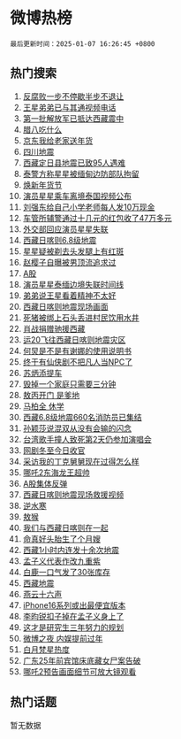 # 微博热榜

`最后更新时间：2025-01-07 16:26:45 +0800`

## 热门搜索

1. [反腐败一步不停歇半步不退让](https://m.weibo.cn/search?containerid=100103type%3D1%26t%3D10%26q%3D%23%E5%8F%8D%E8%85%90%E8%B4%A5%E4%B8%80%E6%AD%A5%E4%B8%8D%E5%81%9C%E6%AD%87%E5%8D%8A%E6%AD%A5%E4%B8%8D%E9%80%80%E8%AE%A9%23&stream_entry_id=51&isnewpage=1&extparam=seat%3D1%26dgr%3D0%26cate%3D10103%26stream_entry_id%3D51%26pos%3D0%26filter_type%3Drealtimehot%26q%3D%2523%25E5%258F%258D%25E8%2585%2590%25E8%25B4%25A5%25E4%25B8%2580%25E6%25AD%25A5%25E4%25B8%258D%25E5%2581%259C%25E6%25AD%2587%25E5%258D%258A%25E6%25AD%25A5%25E4%25B8%258D%25E9%2580%2580%25E8%25AE%25A9%2523%26c_type%3D51%26display_time%3D1736238403%26pre_seqid%3D173623840396001035665)
1. [王星弟弟已与其通视频电话](https://m.weibo.cn/search?containerid=100103type%3D1%26t%3D10%26q%3D%23%E7%8E%8B%E6%98%9F%E5%BC%9F%E5%BC%9F%E5%B7%B2%E4%B8%8E%E5%85%B6%E9%80%9A%E8%A7%86%E9%A2%91%E7%94%B5%E8%AF%9D%23&stream_entry_id=31&isnewpage=1&extparam=seat%3D1%26dgr%3D0%26cate%3D5001%26flag%3D4%26pos%3D0%26stream_entry_id%3D31%26lcate%3D5001%26c_type%3D31%26realpos%3D1%26filter_type%3Drealtimehot%26q%3D%2523%25E7%258E%258B%25E6%2598%259F%25E5%25BC%259F%25E5%25BC%259F%25E5%25B7%25B2%25E4%25B8%258E%25E5%2585%25B6%25E9%2580%259A%25E8%25A7%2586%25E9%25A2%2591%25E7%2594%25B5%25E8%25AF%259D%2523%26band_rank%3D1%26display_time%3D1736238403%26pre_seqid%3D173623840396001035665)
1. [第一批解放军已抵达西藏震中](https://m.weibo.cn/search?containerid=100103type%3D1%26t%3D10%26q%3D%23%E7%AC%AC%E4%B8%80%E6%89%B9%E8%A7%A3%E6%94%BE%E5%86%9B%E5%B7%B2%E6%8A%B5%E8%BE%BE%E8%A5%BF%E8%97%8F%E9%9C%87%E4%B8%AD%23&stream_entry_id=31&isnewpage=1&extparam=seat%3D1%26dgr%3D0%26cate%3D5001%26flag%3D2%26pos%3D1%26stream_entry_id%3D31%26lcate%3D5001%26c_type%3D31%26realpos%3D2%26filter_type%3Drealtimehot%26q%3D%2523%25E7%25AC%25AC%25E4%25B8%2580%25E6%2589%25B9%25E8%25A7%25A3%25E6%2594%25BE%25E5%2586%259B%25E5%25B7%25B2%25E6%258A%25B5%25E8%25BE%25BE%25E8%25A5%25BF%25E8%2597%258F%25E9%259C%2587%25E4%25B8%25AD%2523%26band_rank%3D2%26display_time%3D1736238403%26pre_seqid%3D173623840396001035665)
1. [腊八吃什么](https://m.weibo.cn/search?containerid=100103type%3D1%26t%3D10%26q%3D%23%E8%85%8A%E5%85%AB%E5%90%83%E4%BB%80%E4%B9%88%23&stream_entry_id=31&isnewpage=1&extparam=seat%3D1%26dgr%3D0%26cate%3D5001%26flag%3D0%26pos%3D2%26stream_entry_id%3D31%26lcate%3D5001%26c_type%3D31%26realpos%3D3%26filter_type%3Drealtimehot%26q%3D%2523%25E8%2585%258A%25E5%2585%25AB%25E5%2590%2583%25E4%25BB%2580%25E4%25B9%2588%2523%26band_rank%3D3%26display_time%3D1736238403%26pre_seqid%3D173623840396001035665)
1. [京东我给老家送年货](https://m.weibo.cn/search?containerid=100103type%3D1%26t%3D10%26q%3D%23%E4%BA%AC%E4%B8%9C%E6%88%91%E7%BB%99%E8%80%81%E5%AE%B6%E9%80%81%E5%B9%B4%E8%B4%A7%23&stream_entry_id=31&isnewpage=1&extparam=seat%3D1%26dgr%3D0%26adid%3D271832%26cate%3D5001%26is_ad_pos%3D1%26pos%3D3%26stream_entry_id%3D31%26lcate%3D5001%26band_rank%3D4%26topic_ad%3D1%26filter_type%3Drealtimehot%26q%3D%2523%25E4%25BA%25AC%25E4%25B8%259C%25E6%2588%2591%25E7%25BB%2599%25E8%2580%2581%25E5%25AE%25B6%25E9%2580%2581%25E5%25B9%25B4%25E8%25B4%25A7%2523%26c_type%3D31%26display_time%3D1736238403%26pre_seqid%3D173623840396001035665)
1. [四川地震](https://m.weibo.cn/search?containerid=100103type%3D1%26t%3D10%26q%3D%E5%9B%9B%E5%B7%9D%E5%9C%B0%E9%9C%87&stream_entry_id=31&isnewpage=1&extparam=seat%3D1%26dgr%3D0%26cate%3D5001%26flag%3D1%26pos%3D4%26stream_entry_id%3D31%26lcate%3D5001%26c_type%3D31%26realpos%3D4%26filter_type%3Drealtimehot%26q%3D%25E5%259B%259B%25E5%25B7%259D%25E5%259C%25B0%25E9%259C%2587%26band_rank%3D4%26display_time%3D1736238403%26pre_seqid%3D173623840396001035665)
1. [西藏定日县地震已致95人遇难](https://m.weibo.cn/search?containerid=100103type%3D1%26t%3D10%26q%3D%23%E8%A5%BF%E8%97%8F%E5%AE%9A%E6%97%A5%E5%8E%BF%E5%9C%B0%E9%9C%87%E5%B7%B2%E8%87%B495%E4%BA%BA%E9%81%87%E9%9A%BE%23&stream_entry_id=31&isnewpage=1&extparam=seat%3D1%26dgr%3D0%26cate%3D5001%26flag%3D1%26pos%3D5%26stream_entry_id%3D31%26lcate%3D5001%26c_type%3D31%26realpos%3D5%26filter_type%3Drealtimehot%26q%3D%2523%25E8%25A5%25BF%25E8%2597%258F%25E5%25AE%259A%25E6%2597%25A5%25E5%258E%25BF%25E5%259C%25B0%25E9%259C%2587%25E5%25B7%25B2%25E8%2587%25B495%25E4%25BA%25BA%25E9%2581%2587%25E9%259A%25BE%2523%26band_rank%3D5%26display_time%3D1736238403%26pre_seqid%3D173623840396001035665)
1. [泰警方称星星被缅甸边防部队拘留](https://m.weibo.cn/search?containerid=100103type%3D1%26t%3D10%26q%3D%23%E6%B3%B0%E8%AD%A6%E6%96%B9%E7%A7%B0%E6%98%9F%E6%98%9F%E8%A2%AB%E7%BC%85%E7%94%B8%E8%BE%B9%E9%98%B2%E9%83%A8%E9%98%9F%E6%8B%98%E7%95%99%23&stream_entry_id=31&isnewpage=1&extparam=seat%3D1%26dgr%3D0%26cate%3D5001%26flag%3D1%26pos%3D6%26stream_entry_id%3D31%26lcate%3D5001%26c_type%3D31%26realpos%3D6%26filter_type%3Drealtimehot%26q%3D%2523%25E6%25B3%25B0%25E8%25AD%25A6%25E6%2596%25B9%25E7%25A7%25B0%25E6%2598%259F%25E6%2598%259F%25E8%25A2%25AB%25E7%25BC%2585%25E7%2594%25B8%25E8%25BE%25B9%25E9%2598%25B2%25E9%2583%25A8%25E9%2598%259F%25E6%258B%2598%25E7%2595%2599%2523%26band_rank%3D6%26display_time%3D1736238403%26pre_seqid%3D173623840396001035665)
1. [焕新年货节](https://m.weibo.cn/search?containerid=100103type%3D1%26t%3D10%26q%3D%23%E7%84%95%E6%96%B0%E5%B9%B4%E8%B4%A7%E8%8A%82%23&stream_entry_id=31&isnewpage=1&extparam=seat%3D1%26dgr%3D0%26adid%3D271856%26cate%3D5001%26is_ad_pos%3D1%26pos%3D7%26stream_entry_id%3D31%26lcate%3D5001%26c_type%3D31%26filter_type%3Drealtimehot%26q%3D%2523%25E7%2584%2595%25E6%2596%25B0%25E5%25B9%25B4%25E8%25B4%25A7%25E8%258A%2582%2523%26band_rank%3D7%26display_time%3D1736238403%26pre_seqid%3D173623840396001035665)
1. [演员星星乘车离境泰国视频公布](https://m.weibo.cn/search?containerid=100103type%3D1%26t%3D10%26q%3D%23%E6%BC%94%E5%91%98%E6%98%9F%E6%98%9F%E4%B9%98%E8%BD%A6%E7%A6%BB%E5%A2%83%E6%B3%B0%E5%9B%BD%E8%A7%86%E9%A2%91%E5%85%AC%E5%B8%83%23&stream_entry_id=31&isnewpage=1&extparam=seat%3D1%26dgr%3D0%26cate%3D5001%26flag%3D1%26pos%3D8%26stream_entry_id%3D31%26lcate%3D5001%26c_type%3D31%26realpos%3D7%26filter_type%3Drealtimehot%26q%3D%2523%25E6%25BC%2594%25E5%2591%2598%25E6%2598%259F%25E6%2598%259F%25E4%25B9%2598%25E8%25BD%25A6%25E7%25A6%25BB%25E5%25A2%2583%25E6%25B3%25B0%25E5%259B%25BD%25E8%25A7%2586%25E9%25A2%2591%25E5%2585%25AC%25E5%25B8%2583%2523%26band_rank%3D7%26display_time%3D1736238403%26pre_seqid%3D173623840396001035665)
1. [刘强东给自己小学老师每人发10万现金](https://m.weibo.cn/search?containerid=100103type%3D1%26t%3D10%26q%3D%23%E5%88%98%E5%BC%BA%E4%B8%9C%E7%BB%99%E8%87%AA%E5%B7%B1%E5%B0%8F%E5%AD%A6%E8%80%81%E5%B8%88%E6%AF%8F%E4%BA%BA%E5%8F%9110%E4%B8%87%E7%8E%B0%E9%87%91%23&stream_entry_id=31&isnewpage=1&extparam=seat%3D1%26dgr%3D0%26cate%3D5001%26flag%3D0%26pos%3D9%26stream_entry_id%3D31%26lcate%3D5001%26c_type%3D31%26realpos%3D8%26filter_type%3Drealtimehot%26q%3D%2523%25E5%2588%2598%25E5%25BC%25BA%25E4%25B8%259C%25E7%25BB%2599%25E8%2587%25AA%25E5%25B7%25B1%25E5%25B0%258F%25E5%25AD%25A6%25E8%2580%2581%25E5%25B8%2588%25E6%25AF%258F%25E4%25BA%25BA%25E5%258F%259110%25E4%25B8%2587%25E7%258E%25B0%25E9%2587%2591%2523%26band_rank%3D8%26display_time%3D1736238403%26pre_seqid%3D173623840396001035665)
1. [车管所辅警通过十几元的红包收了47万多元](https://m.weibo.cn/search?containerid=100103type%3D1%26t%3D10%26q%3D%23%E8%BD%A6%E7%AE%A1%E6%89%80%E8%BE%85%E8%AD%A6%E9%80%9A%E8%BF%87%E5%8D%81%E5%87%A0%E5%85%83%E7%9A%84%E7%BA%A2%E5%8C%85%E6%94%B6%E4%BA%8647%E4%B8%87%E5%A4%9A%E5%85%83%23&stream_entry_id=31&isnewpage=1&extparam=seat%3D1%26dgr%3D0%26cate%3D5001%26flag%3D1%26pos%3D10%26stream_entry_id%3D31%26lcate%3D5001%26c_type%3D31%26realpos%3D9%26filter_type%3Drealtimehot%26q%3D%2523%25E8%25BD%25A6%25E7%25AE%25A1%25E6%2589%2580%25E8%25BE%2585%25E8%25AD%25A6%25E9%2580%259A%25E8%25BF%2587%25E5%258D%2581%25E5%2587%25A0%25E5%2585%2583%25E7%259A%2584%25E7%25BA%25A2%25E5%258C%2585%25E6%2594%25B6%25E4%25BA%258647%25E4%25B8%2587%25E5%25A4%259A%25E5%2585%2583%2523%26band_rank%3D9%26display_time%3D1736238403%26pre_seqid%3D173623840396001035665)
1. [外交部回应演员星星失联](https://m.weibo.cn/search?containerid=100103type%3D1%26t%3D10%26q%3D%23%E5%A4%96%E4%BA%A4%E9%83%A8%E5%9B%9E%E5%BA%94%E6%BC%94%E5%91%98%E6%98%9F%E6%98%9F%E5%A4%B1%E8%81%94%23&stream_entry_id=31&isnewpage=1&extparam=seat%3D1%26dgr%3D0%26cate%3D5001%26flag%3D1%26pos%3D11%26stream_entry_id%3D31%26lcate%3D5001%26c_type%3D31%26realpos%3D10%26filter_type%3Drealtimehot%26q%3D%2523%25E5%25A4%2596%25E4%25BA%25A4%25E9%2583%25A8%25E5%259B%259E%25E5%25BA%2594%25E6%25BC%2594%25E5%2591%2598%25E6%2598%259F%25E6%2598%259F%25E5%25A4%25B1%25E8%2581%2594%2523%26band_rank%3D10%26display_time%3D1736238403%26pre_seqid%3D173623840396001035665)
1. [西藏日喀则6.8级地震](https://m.weibo.cn/search?containerid=100103type%3D1%26t%3D10%26q%3D%23%E8%A5%BF%E8%97%8F%E6%97%A5%E5%96%80%E5%88%996.8%E7%BA%A7%E5%9C%B0%E9%9C%87%23&stream_entry_id=31&isnewpage=1&extparam=seat%3D1%26dgr%3D0%26cate%3D5001%26flag%3D0%26pos%3D12%26stream_entry_id%3D31%26lcate%3D5001%26c_type%3D31%26realpos%3D11%26filter_type%3Drealtimehot%26q%3D%2523%25E8%25A5%25BF%25E8%2597%258F%25E6%2597%25A5%25E5%2596%2580%25E5%2588%25996.8%25E7%25BA%25A7%25E5%259C%25B0%25E9%259C%2587%2523%26band_rank%3D11%26display_time%3D1736238403%26pre_seqid%3D173623840396001035665)
1. [星星疑被剃去头发腿上有红斑](https://m.weibo.cn/search?containerid=100103type%3D1%26t%3D10%26q%3D%23%E6%98%9F%E6%98%9F%E7%96%91%E8%A2%AB%E5%89%83%E5%8E%BB%E5%A4%B4%E5%8F%91%E8%85%BF%E4%B8%8A%E6%9C%89%E7%BA%A2%E6%96%91%23&stream_entry_id=31&isnewpage=1&extparam=seat%3D1%26dgr%3D0%26cate%3D5001%26flag%3D1%26pos%3D13%26stream_entry_id%3D31%26lcate%3D5001%26c_type%3D31%26realpos%3D12%26filter_type%3Drealtimehot%26q%3D%2523%25E6%2598%259F%25E6%2598%259F%25E7%2596%2591%25E8%25A2%25AB%25E5%2589%2583%25E5%258E%25BB%25E5%25A4%25B4%25E5%258F%2591%25E8%2585%25BF%25E4%25B8%258A%25E6%259C%2589%25E7%25BA%25A2%25E6%2596%2591%2523%26band_rank%3D12%26display_time%3D1736238403%26pre_seqid%3D173623840396001035665)
1. [赵樱子自曝被男顶流追求过](https://m.weibo.cn/search?containerid=100103type%3D1%26t%3D10%26q%3D%23%E8%B5%B5%E6%A8%B1%E5%AD%90%E8%87%AA%E6%9B%9D%E8%A2%AB%E7%94%B7%E9%A1%B6%E6%B5%81%E8%BF%BD%E6%B1%82%E8%BF%87%23&stream_entry_id=31&isnewpage=1&extparam=seat%3D1%26dgr%3D0%26cate%3D5001%26flag%3D2%26pos%3D14%26stream_entry_id%3D31%26lcate%3D5001%26c_type%3D31%26realpos%3D13%26filter_type%3Drealtimehot%26q%3D%2523%25E8%25B5%25B5%25E6%25A8%25B1%25E5%25AD%2590%25E8%2587%25AA%25E6%259B%259D%25E8%25A2%25AB%25E7%2594%25B7%25E9%25A1%25B6%25E6%25B5%2581%25E8%25BF%25BD%25E6%25B1%2582%25E8%25BF%2587%2523%26band_rank%3D13%26display_time%3D1736238403%26pre_seqid%3D173623840396001035665)
1. [A股](https://m.weibo.cn/search?containerid=100103type%3D1%26t%3D10%26q%3DA%E8%82%A1&stream_entry_id=31&isnewpage=1&extparam=seat%3D1%26dgr%3D0%26cate%3D5001%26flag%3D0%26pos%3D15%26stream_entry_id%3D31%26lcate%3D5001%26c_type%3D31%26realpos%3D14%26filter_type%3Drealtimehot%26q%3DA%25E8%2582%25A1%26band_rank%3D14%26display_time%3D1736238403%26pre_seqid%3D173623840396001035665)
1. [演员星星泰缅边境失联时间线](https://m.weibo.cn/search?containerid=100103type%3D1%26t%3D10%26q%3D%23%E6%BC%94%E5%91%98%E6%98%9F%E6%98%9F%E6%B3%B0%E7%BC%85%E8%BE%B9%E5%A2%83%E5%A4%B1%E8%81%94%E6%97%B6%E9%97%B4%E7%BA%BF%23&stream_entry_id=31&isnewpage=1&extparam=seat%3D1%26dgr%3D0%26cate%3D5001%26flag%3D1%26pos%3D16%26stream_entry_id%3D31%26lcate%3D5001%26c_type%3D31%26realpos%3D15%26filter_type%3Drealtimehot%26q%3D%2523%25E6%25BC%2594%25E5%2591%2598%25E6%2598%259F%25E6%2598%259F%25E6%25B3%25B0%25E7%25BC%2585%25E8%25BE%25B9%25E5%25A2%2583%25E5%25A4%25B1%25E8%2581%2594%25E6%2597%25B6%25E9%2597%25B4%25E7%25BA%25BF%2523%26band_rank%3D15%26display_time%3D1736238403%26pre_seqid%3D173623840396001035665)
1. [弟弟说王星看着精神不太好](https://m.weibo.cn/search?containerid=100103type%3D1%26t%3D10%26q%3D%23%E5%BC%9F%E5%BC%9F%E8%AF%B4%E7%8E%8B%E6%98%9F%E7%9C%8B%E7%9D%80%E7%B2%BE%E7%A5%9E%E4%B8%8D%E5%A4%AA%E5%A5%BD%23&stream_entry_id=31&isnewpage=1&extparam=seat%3D1%26dgr%3D0%26cate%3D5001%26flag%3D1%26pos%3D17%26stream_entry_id%3D31%26lcate%3D5001%26c_type%3D31%26realpos%3D16%26filter_type%3Drealtimehot%26q%3D%2523%25E5%25BC%259F%25E5%25BC%259F%25E8%25AF%25B4%25E7%258E%258B%25E6%2598%259F%25E7%259C%258B%25E7%259D%2580%25E7%25B2%25BE%25E7%25A5%259E%25E4%25B8%258D%25E5%25A4%25AA%25E5%25A5%25BD%2523%26band_rank%3D16%26display_time%3D1736238403%26pre_seqid%3D173623840396001035665)
1. [西藏日喀则地震现场画面](https://m.weibo.cn/search?containerid=100103type%3D1%26t%3D10%26q%3D%23%E8%A5%BF%E8%97%8F%E6%97%A5%E5%96%80%E5%88%99%E5%9C%B0%E9%9C%87%E7%8E%B0%E5%9C%BA%E7%94%BB%E9%9D%A2%23&stream_entry_id=31&isnewpage=1&extparam=seat%3D1%26dgr%3D0%26cate%3D5001%26flag%3D0%26pos%3D18%26stream_entry_id%3D31%26lcate%3D5001%26c_type%3D31%26realpos%3D17%26filter_type%3Drealtimehot%26q%3D%2523%25E8%25A5%25BF%25E8%2597%258F%25E6%2597%25A5%25E5%2596%2580%25E5%2588%2599%25E5%259C%25B0%25E9%259C%2587%25E7%258E%25B0%25E5%259C%25BA%25E7%2594%25BB%25E9%259D%25A2%2523%26band_rank%3D17%26display_time%3D1736238403%26pre_seqid%3D173623840396001035665)
1. [死猪被绑上石头丢进村民饮用水井](https://m.weibo.cn/search?containerid=100103type%3D1%26t%3D10%26q%3D%23%E6%AD%BB%E7%8C%AA%E8%A2%AB%E7%BB%91%E4%B8%8A%E7%9F%B3%E5%A4%B4%E4%B8%A2%E8%BF%9B%E6%9D%91%E6%B0%91%E9%A5%AE%E7%94%A8%E6%B0%B4%E4%BA%95%23&stream_entry_id=31&isnewpage=1&extparam=seat%3D1%26dgr%3D0%26cate%3D5001%26flag%3D1%26pos%3D19%26stream_entry_id%3D31%26lcate%3D5001%26c_type%3D31%26realpos%3D18%26filter_type%3Drealtimehot%26q%3D%2523%25E6%25AD%25BB%25E7%258C%25AA%25E8%25A2%25AB%25E7%25BB%2591%25E4%25B8%258A%25E7%259F%25B3%25E5%25A4%25B4%25E4%25B8%25A2%25E8%25BF%259B%25E6%259D%2591%25E6%25B0%2591%25E9%25A5%25AE%25E7%2594%25A8%25E6%25B0%25B4%25E4%25BA%2595%2523%26band_rank%3D18%26display_time%3D1736238403%26pre_seqid%3D173623840396001035665)
1. [肖战捐赠驰援西藏](https://m.weibo.cn/search?containerid=100103type%3D1%26t%3D10%26q%3D%23%E8%82%96%E6%88%98%E6%8D%90%E8%B5%A0%E9%A9%B0%E6%8F%B4%E8%A5%BF%E8%97%8F%23&stream_entry_id=31&isnewpage=1&extparam=seat%3D1%26dgr%3D0%26cate%3D5001%26flag%3D1%26pos%3D20%26stream_entry_id%3D31%26lcate%3D5001%26c_type%3D31%26realpos%3D19%26filter_type%3Drealtimehot%26q%3D%2523%25E8%2582%2596%25E6%2588%2598%25E6%258D%2590%25E8%25B5%25A0%25E9%25A9%25B0%25E6%258F%25B4%25E8%25A5%25BF%25E8%2597%258F%2523%26band_rank%3D19%26display_time%3D1736238403%26pre_seqid%3D173623840396001035665)
1. [运20飞往西藏日喀则地震灾区](https://m.weibo.cn/search?containerid=100103type%3D1%26t%3D10%26q%3D%23%E8%BF%9020%E9%A3%9E%E5%BE%80%E8%A5%BF%E8%97%8F%E6%97%A5%E5%96%80%E5%88%99%E5%9C%B0%E9%9C%87%E7%81%BE%E5%8C%BA%23&stream_entry_id=31&isnewpage=1&extparam=seat%3D1%26dgr%3D0%26cate%3D5001%26flag%3D1%26pos%3D21%26stream_entry_id%3D31%26lcate%3D5001%26c_type%3D31%26realpos%3D20%26filter_type%3Drealtimehot%26q%3D%2523%25E8%25BF%259020%25E9%25A3%259E%25E5%25BE%2580%25E8%25A5%25BF%25E8%2597%258F%25E6%2597%25A5%25E5%2596%2580%25E5%2588%2599%25E5%259C%25B0%25E9%259C%2587%25E7%2581%25BE%25E5%258C%25BA%2523%26band_rank%3D20%26display_time%3D1736238403%26pre_seqid%3D173623840396001035665)
1. [何炅是不是有谢娜的使用说明书](https://m.weibo.cn/search?containerid=100103type%3D1%26t%3D10%26q%3D%E4%BD%95%E7%82%85%E6%98%AF%E4%B8%8D%E6%98%AF%E6%9C%89%E8%B0%A2%E5%A8%9C%E7%9A%84%E4%BD%BF%E7%94%A8%E8%AF%B4%E6%98%8E%E4%B9%A6&stream_entry_id=31&isnewpage=1&extparam=seat%3D1%26dgr%3D0%26cate%3D5001%26flag%3D1%26pos%3D22%26stream_entry_id%3D31%26lcate%3D5001%26c_type%3D31%26realpos%3D21%26filter_type%3Drealtimehot%26q%3D%25E4%25BD%2595%25E7%2582%2585%25E6%2598%25AF%25E4%25B8%258D%25E6%2598%25AF%25E6%259C%2589%25E8%25B0%25A2%25E5%25A8%259C%25E7%259A%2584%25E4%25BD%25BF%25E7%2594%25A8%25E8%25AF%25B4%25E6%2598%258E%25E4%25B9%25A6%26band_rank%3D21%26display_time%3D1736238403%26pre_seqid%3D173623840396001035665)
1. [终于有仙侠剧不把凡人当NPC了](https://m.weibo.cn/search?containerid=100103type%3D1%26t%3D10%26q%3D%E7%BB%88%E4%BA%8E%E6%9C%89%E4%BB%99%E4%BE%A0%E5%89%A7%E4%B8%8D%E6%8A%8A%E5%87%A1%E4%BA%BA%E5%BD%93NPC%E4%BA%86&stream_entry_id=31&isnewpage=1&extparam=seat%3D1%26dgr%3D0%26cate%3D5001%26flag%3D1%26pos%3D23%26stream_entry_id%3D31%26lcate%3D5001%26c_type%3D31%26realpos%3D22%26filter_type%3Drealtimehot%26q%3D%25E7%25BB%2588%25E4%25BA%258E%25E6%259C%2589%25E4%25BB%2599%25E4%25BE%25A0%25E5%2589%25A7%25E4%25B8%258D%25E6%258A%258A%25E5%2587%25A1%25E4%25BA%25BA%25E5%25BD%2593NPC%25E4%25BA%2586%26band_rank%3D22%26display_time%3D1736238403%26pre_seqid%3D173623840396001035665)
1. [苏炳添提车](https://m.weibo.cn/search?containerid=100103type%3D1%26t%3D10%26q%3D%E8%8B%8F%E7%82%B3%E6%B7%BB%E6%8F%90%E8%BD%A6&stream_entry_id=31&isnewpage=1&extparam=seat%3D1%26dgr%3D0%26cate%3D5001%26flag%3D1%26pos%3D24%26stream_entry_id%3D31%26lcate%3D5001%26c_type%3D31%26realpos%3D23%26filter_type%3Drealtimehot%26q%3D%25E8%258B%258F%25E7%2582%25B3%25E6%25B7%25BB%25E6%258F%2590%25E8%25BD%25A6%26band_rank%3D23%26display_time%3D1736238403%26pre_seqid%3D173623840396001035665)
1. [毁掉一个家庭只需要三分钟](https://m.weibo.cn/search?containerid=100103type%3D1%26t%3D10%26q%3D%E6%AF%81%E6%8E%89%E4%B8%80%E4%B8%AA%E5%AE%B6%E5%BA%AD%E5%8F%AA%E9%9C%80%E8%A6%81%E4%B8%89%E5%88%86%E9%92%9F&stream_entry_id=31&isnewpage=1&extparam=seat%3D1%26dgr%3D0%26cate%3D5001%26flag%3D2%26pos%3D25%26stream_entry_id%3D31%26lcate%3D5001%26c_type%3D31%26realpos%3D24%26filter_type%3Drealtimehot%26q%3D%25E6%25AF%2581%25E6%258E%2589%25E4%25B8%2580%25E4%25B8%25AA%25E5%25AE%25B6%25E5%25BA%25AD%25E5%258F%25AA%25E9%259C%2580%25E8%25A6%2581%25E4%25B8%2589%25E5%2588%2586%25E9%2592%259F%26band_rank%3D24%26display_time%3D1736238403%26pre_seqid%3D173623840396001035665)
1. [敖丙开门 是爹地](https://m.weibo.cn/search?containerid=100103type%3D1%26t%3D10%26q%3D%E6%95%96%E4%B8%99%E5%BC%80%E9%97%A8+%E6%98%AF%E7%88%B9%E5%9C%B0&stream_entry_id=31&isnewpage=1&extparam=seat%3D1%26dgr%3D0%26cate%3D5001%26flag%3D0%26pos%3D26%26stream_entry_id%3D31%26lcate%3D5001%26c_type%3D31%26realpos%3D25%26filter_type%3Drealtimehot%26q%3D%25E6%2595%2596%25E4%25B8%2599%25E5%25BC%2580%25E9%2597%25A8%2520%25E6%2598%25AF%25E7%2588%25B9%25E5%259C%25B0%26band_rank%3D25%26display_time%3D1736238403%26pre_seqid%3D173623840396001035665)
1. [马柏全 休学](https://m.weibo.cn/search?containerid=100103type%3D1%26t%3D10%26q%3D%E9%A9%AC%E6%9F%8F%E5%85%A8+%E4%BC%91%E5%AD%A6&stream_entry_id=31&isnewpage=1&extparam=seat%3D1%26dgr%3D0%26cate%3D5001%26flag%3D0%26pos%3D27%26stream_entry_id%3D31%26lcate%3D5001%26c_type%3D31%26realpos%3D26%26filter_type%3Drealtimehot%26q%3D%25E9%25A9%25AC%25E6%259F%258F%25E5%2585%25A8%2520%25E4%25BC%2591%25E5%25AD%25A6%26band_rank%3D26%26display_time%3D1736238403%26pre_seqid%3D173623840396001035665)
1. [西藏6.8级地震660名消防员已集结](https://m.weibo.cn/search?containerid=100103type%3D1%26t%3D10%26q%3D%23%E8%A5%BF%E8%97%8F6.8%E7%BA%A7%E5%9C%B0%E9%9C%87660%E5%90%8D%E6%B6%88%E9%98%B2%E5%91%98%E5%B7%B2%E9%9B%86%E7%BB%93%23&stream_entry_id=31&isnewpage=1&extparam=seat%3D1%26dgr%3D0%26cate%3D5001%26flag%3D0%26pos%3D28%26stream_entry_id%3D31%26lcate%3D5001%26c_type%3D31%26realpos%3D27%26filter_type%3Drealtimehot%26q%3D%2523%25E8%25A5%25BF%25E8%2597%258F6.8%25E7%25BA%25A7%25E5%259C%25B0%25E9%259C%2587660%25E5%2590%258D%25E6%25B6%2588%25E9%2598%25B2%25E5%2591%2598%25E5%25B7%25B2%25E9%259B%2586%25E7%25BB%2593%2523%26band_rank%3D27%26display_time%3D1736238403%26pre_seqid%3D173623840396001035665)
1. [孙颖莎说混双从没有会输的闪念](https://m.weibo.cn/search?containerid=100103type%3D1%26t%3D10%26q%3D%23%E5%AD%99%E9%A2%96%E8%8E%8E%E8%AF%B4%E6%B7%B7%E5%8F%8C%E4%BB%8E%E6%B2%A1%E6%9C%89%E4%BC%9A%E8%BE%93%E7%9A%84%E9%97%AA%E5%BF%B5%23&stream_entry_id=31&isnewpage=1&extparam=seat%3D1%26dgr%3D0%26cate%3D5001%26flag%3D1%26pos%3D29%26stream_entry_id%3D31%26lcate%3D5001%26c_type%3D31%26realpos%3D28%26filter_type%3Drealtimehot%26q%3D%2523%25E5%25AD%2599%25E9%25A2%2596%25E8%258E%258E%25E8%25AF%25B4%25E6%25B7%25B7%25E5%258F%258C%25E4%25BB%258E%25E6%25B2%25A1%25E6%259C%2589%25E4%25BC%259A%25E8%25BE%2593%25E7%259A%2584%25E9%2597%25AA%25E5%25BF%25B5%2523%26band_rank%3D28%26display_time%3D1736238403%26pre_seqid%3D173623840396001035665)
1. [台湾歌手撞人致死第2天仍参加演唱会](https://m.weibo.cn/search?containerid=100103type%3D1%26t%3D10%26q%3D%23%E5%8F%B0%E6%B9%BE%E6%AD%8C%E6%89%8B%E6%92%9E%E4%BA%BA%E8%87%B4%E6%AD%BB%E7%AC%AC2%E5%A4%A9%E4%BB%8D%E5%8F%82%E5%8A%A0%E6%BC%94%E5%94%B1%E4%BC%9A%23&stream_entry_id=31&isnewpage=1&extparam=seat%3D1%26dgr%3D0%26cate%3D5001%26flag%3D0%26pos%3D30%26stream_entry_id%3D31%26lcate%3D5001%26c_type%3D31%26realpos%3D29%26filter_type%3Drealtimehot%26q%3D%2523%25E5%258F%25B0%25E6%25B9%25BE%25E6%25AD%258C%25E6%2589%258B%25E6%2592%259E%25E4%25BA%25BA%25E8%2587%25B4%25E6%25AD%25BB%25E7%25AC%25AC2%25E5%25A4%25A9%25E4%25BB%258D%25E5%258F%2582%25E5%258A%25A0%25E6%25BC%2594%25E5%2594%25B1%25E4%25BC%259A%2523%26band_rank%3D29%26display_time%3D1736238403%26pre_seqid%3D173623840396001035665)
1. [网剧冬至今日收官](https://m.weibo.cn/search?containerid=100103type%3D1%26t%3D10%26q%3D%23%E7%BD%91%E5%89%A7%E5%86%AC%E8%87%B3%E4%BB%8A%E6%97%A5%E6%94%B6%E5%AE%98%23&stream_entry_id=31&isnewpage=1&extparam=seat%3D1%26dgr%3D0%26cate%3D5001%26flag%3D1%26pos%3D31%26stream_entry_id%3D31%26lcate%3D5001%26c_type%3D31%26realpos%3D30%26filter_type%3Drealtimehot%26q%3D%2523%25E7%25BD%2591%25E5%2589%25A7%25E5%2586%25AC%25E8%2587%25B3%25E4%25BB%258A%25E6%2597%25A5%25E6%2594%25B6%25E5%25AE%2598%2523%26band_rank%3D30%26display_time%3D1736238403%26pre_seqid%3D173623840396001035665)
1. [采访我的丁克舅舅现在过得怎么样](https://m.weibo.cn/search?containerid=100103type%3D1%26t%3D10%26q%3D%E9%87%87%E8%AE%BF%E6%88%91%E7%9A%84%E4%B8%81%E5%85%8B%E8%88%85%E8%88%85%E7%8E%B0%E5%9C%A8%E8%BF%87%E5%BE%97%E6%80%8E%E4%B9%88%E6%A0%B7&stream_entry_id=31&isnewpage=1&extparam=seat%3D1%26dgr%3D0%26cate%3D5001%26flag%3D1%26pos%3D32%26stream_entry_id%3D31%26lcate%3D5001%26c_type%3D31%26realpos%3D31%26filter_type%3Drealtimehot%26q%3D%25E9%2587%2587%25E8%25AE%25BF%25E6%2588%2591%25E7%259A%2584%25E4%25B8%2581%25E5%2585%258B%25E8%2588%2585%25E8%2588%2585%25E7%258E%25B0%25E5%259C%25A8%25E8%25BF%2587%25E5%25BE%2597%25E6%2580%258E%25E4%25B9%2588%25E6%25A0%25B7%26band_rank%3D31%26display_time%3D1736238403%26pre_seqid%3D173623840396001035665)
1. [哪吒2东海龙王超帅](https://m.weibo.cn/search?containerid=100103type%3D1%26t%3D10%26q%3D%23%E5%93%AA%E5%90%922%E4%B8%9C%E6%B5%B7%E9%BE%99%E7%8E%8B%E8%B6%85%E5%B8%85%23&stream_entry_id=31&isnewpage=1&extparam=seat%3D1%26dgr%3D0%26cate%3D5001%26flag%3D0%26pos%3D33%26stream_entry_id%3D31%26lcate%3D5001%26c_type%3D31%26realpos%3D32%26filter_type%3Drealtimehot%26q%3D%2523%25E5%2593%25AA%25E5%2590%25922%25E4%25B8%259C%25E6%25B5%25B7%25E9%25BE%2599%25E7%258E%258B%25E8%25B6%2585%25E5%25B8%2585%2523%26band_rank%3D32%26display_time%3D1736238403%26pre_seqid%3D173623840396001035665)
1. [A股集体反弹](https://m.weibo.cn/search?containerid=100103type%3D1%26t%3D10%26q%3D%23A%E8%82%A1%E9%9B%86%E4%BD%93%E5%8F%8D%E5%BC%B9%23&stream_entry_id=31&isnewpage=1&extparam=seat%3D1%26dgr%3D0%26cate%3D5001%26flag%3D1%26pos%3D34%26stream_entry_id%3D31%26lcate%3D5001%26c_type%3D31%26realpos%3D33%26filter_type%3Drealtimehot%26q%3D%2523A%25E8%2582%25A1%25E9%259B%2586%25E4%25BD%2593%25E5%258F%258D%25E5%25BC%25B9%2523%26band_rank%3D33%26display_time%3D1736238403%26pre_seqid%3D173623840396001035665)
1. [西藏日喀则地震现场救援视频](https://m.weibo.cn/search?containerid=100103type%3D1%26t%3D10%26q%3D%23%E8%A5%BF%E8%97%8F%E6%97%A5%E5%96%80%E5%88%99%E5%9C%B0%E9%9C%87%E7%8E%B0%E5%9C%BA%E6%95%91%E6%8F%B4%E8%A7%86%E9%A2%91%23&stream_entry_id=31&isnewpage=1&extparam=seat%3D1%26dgr%3D0%26cate%3D5001%26flag%3D0%26pos%3D35%26stream_entry_id%3D31%26lcate%3D5001%26c_type%3D31%26realpos%3D34%26filter_type%3Drealtimehot%26q%3D%2523%25E8%25A5%25BF%25E8%2597%258F%25E6%2597%25A5%25E5%2596%2580%25E5%2588%2599%25E5%259C%25B0%25E9%259C%2587%25E7%258E%25B0%25E5%259C%25BA%25E6%2595%2591%25E6%258F%25B4%25E8%25A7%2586%25E9%25A2%2591%2523%26band_rank%3D34%26display_time%3D1736238403%26pre_seqid%3D173623840396001035665)
1. [逆水寒](https://m.weibo.cn/search?containerid=100103type%3D1%26t%3D10%26q%3D%E9%80%86%E6%B0%B4%E5%AF%92&stream_entry_id=31&isnewpage=1&extparam=seat%3D1%26dgr%3D0%26cate%3D5001%26flag%3D1%26pos%3D36%26stream_entry_id%3D31%26lcate%3D5001%26c_type%3D31%26realpos%3D35%26filter_type%3Drealtimehot%26q%3D%25E9%2580%2586%25E6%25B0%25B4%25E5%25AF%2592%26band_rank%3D35%26display_time%3D1736238403%26pre_seqid%3D173623840396001035665)
1. [敖猴](https://m.weibo.cn/search?containerid=100103type%3D1%26t%3D10%26q%3D%E6%95%96%E7%8C%B4&stream_entry_id=31&isnewpage=1&extparam=seat%3D1%26dgr%3D0%26cate%3D5001%26flag%3D0%26pos%3D37%26stream_entry_id%3D31%26lcate%3D5001%26c_type%3D31%26realpos%3D36%26filter_type%3Drealtimehot%26q%3D%25E6%2595%2596%25E7%258C%25B4%26band_rank%3D36%26display_time%3D1736238403%26pre_seqid%3D173623840396001035665)
1. [我们与西藏日喀则在一起](https://m.weibo.cn/search?containerid=100103type%3D1%26t%3D10%26q%3D%23%E6%88%91%E4%BB%AC%E4%B8%8E%E8%A5%BF%E8%97%8F%E6%97%A5%E5%96%80%E5%88%99%E5%9C%A8%E4%B8%80%E8%B5%B7%23&stream_entry_id=31&isnewpage=1&extparam=seat%3D1%26dgr%3D0%26cate%3D5001%26flag%3D1%26pos%3D38%26stream_entry_id%3D31%26lcate%3D5001%26c_type%3D31%26realpos%3D37%26filter_type%3Drealtimehot%26q%3D%2523%25E6%2588%2591%25E4%25BB%25AC%25E4%25B8%258E%25E8%25A5%25BF%25E8%2597%258F%25E6%2597%25A5%25E5%2596%2580%25E5%2588%2599%25E5%259C%25A8%25E4%25B8%2580%25E8%25B5%25B7%2523%26band_rank%3D37%26display_time%3D1736238403%26pre_seqid%3D173623840396001035665)
1. [命真好头胎生了个月嫂](https://m.weibo.cn/search?containerid=100103type%3D1%26t%3D10%26q%3D%E5%91%BD%E7%9C%9F%E5%A5%BD%E5%A4%B4%E8%83%8E%E7%94%9F%E4%BA%86%E4%B8%AA%E6%9C%88%E5%AB%82&stream_entry_id=31&isnewpage=1&extparam=seat%3D1%26dgr%3D0%26cate%3D5001%26flag%3D0%26pos%3D39%26stream_entry_id%3D31%26lcate%3D5001%26c_type%3D31%26realpos%3D38%26filter_type%3Drealtimehot%26q%3D%25E5%2591%25BD%25E7%259C%259F%25E5%25A5%25BD%25E5%25A4%25B4%25E8%2583%258E%25E7%2594%259F%25E4%25BA%2586%25E4%25B8%25AA%25E6%259C%2588%25E5%25AB%2582%26band_rank%3D38%26display_time%3D1736238403%26pre_seqid%3D173623840396001035665)
1. [西藏1小时内连发十余次地震](https://m.weibo.cn/search?containerid=100103type%3D1%26t%3D10%26q%3D%23%E8%A5%BF%E8%97%8F1%E5%B0%8F%E6%97%B6%E5%86%85%E8%BF%9E%E5%8F%91%E5%8D%81%E4%BD%99%E6%AC%A1%E5%9C%B0%E9%9C%87%23&stream_entry_id=31&isnewpage=1&extparam=seat%3D1%26dgr%3D0%26cate%3D5001%26flag%3D0%26pos%3D40%26stream_entry_id%3D31%26lcate%3D5001%26c_type%3D31%26realpos%3D39%26filter_type%3Drealtimehot%26q%3D%2523%25E8%25A5%25BF%25E8%2597%258F1%25E5%25B0%258F%25E6%2597%25B6%25E5%2586%2585%25E8%25BF%259E%25E5%258F%2591%25E5%258D%2581%25E4%25BD%2599%25E6%25AC%25A1%25E5%259C%25B0%25E9%259C%2587%2523%26band_rank%3D39%26display_time%3D1736238403%26pre_seqid%3D173623840396001035665)
1. [孟子义代表作改九重紫](https://m.weibo.cn/search?containerid=100103type%3D1%26t%3D10%26q%3D%23%E5%AD%9F%E5%AD%90%E4%B9%89%E4%BB%A3%E8%A1%A8%E4%BD%9C%E6%94%B9%E4%B9%9D%E9%87%8D%E7%B4%AB%23&stream_entry_id=31&isnewpage=1&extparam=seat%3D1%26dgr%3D0%26cate%3D5001%26flag%3D0%26pos%3D41%26stream_entry_id%3D31%26lcate%3D5001%26c_type%3D31%26realpos%3D40%26filter_type%3Drealtimehot%26q%3D%2523%25E5%25AD%259F%25E5%25AD%2590%25E4%25B9%2589%25E4%25BB%25A3%25E8%25A1%25A8%25E4%25BD%259C%25E6%2594%25B9%25E4%25B9%259D%25E9%2587%258D%25E7%25B4%25AB%2523%26band_rank%3D40%26display_time%3D1736238403%26pre_seqid%3D173623840396001035665)
1. [白鹿一口气发了30张库存](https://m.weibo.cn/search?containerid=100103type%3D1%26t%3D10%26q%3D%23%E7%99%BD%E9%B9%BF%E4%B8%80%E5%8F%A3%E6%B0%94%E5%8F%91%E4%BA%8630%E5%BC%A0%E5%BA%93%E5%AD%98%23&stream_entry_id=31&isnewpage=1&extparam=seat%3D1%26dgr%3D0%26cate%3D5001%26flag%3D0%26pos%3D42%26stream_entry_id%3D31%26lcate%3D5001%26c_type%3D31%26realpos%3D41%26filter_type%3Drealtimehot%26q%3D%2523%25E7%2599%25BD%25E9%25B9%25BF%25E4%25B8%2580%25E5%258F%25A3%25E6%25B0%2594%25E5%258F%2591%25E4%25BA%258630%25E5%25BC%25A0%25E5%25BA%2593%25E5%25AD%2598%2523%26band_rank%3D41%26display_time%3D1736238403%26pre_seqid%3D173623840396001035665)
1. [西藏地震](https://m.weibo.cn/search?containerid=100103type%3D1%26t%3D10%26q%3D%E8%A5%BF%E8%97%8F%E5%9C%B0%E9%9C%87&stream_entry_id=31&isnewpage=1&extparam=seat%3D1%26dgr%3D0%26cate%3D5001%26flag%3D0%26pos%3D43%26stream_entry_id%3D31%26lcate%3D5001%26c_type%3D31%26realpos%3D42%26filter_type%3Drealtimehot%26q%3D%25E8%25A5%25BF%25E8%2597%258F%25E5%259C%25B0%25E9%259C%2587%26band_rank%3D42%26display_time%3D1736238403%26pre_seqid%3D173623840396001035665)
1. [燕云十六声](https://m.weibo.cn/search?containerid=100103type%3D1%26t%3D10%26q%3D%E7%87%95%E4%BA%91%E5%8D%81%E5%85%AD%E5%A3%B0&stream_entry_id=31&isnewpage=1&extparam=seat%3D1%26dgr%3D0%26cate%3D5001%26flag%3D1%26pos%3D44%26stream_entry_id%3D31%26lcate%3D5001%26c_type%3D31%26realpos%3D43%26filter_type%3Drealtimehot%26q%3D%25E7%2587%2595%25E4%25BA%2591%25E5%258D%2581%25E5%2585%25AD%25E5%25A3%25B0%26band_rank%3D43%26display_time%3D1736238403%26pre_seqid%3D173623840396001035665)
1. [iPhone16系列或出最便宜版本](https://m.weibo.cn/search?containerid=100103type%3D1%26t%3D10%26q%3D%23iPhone16%E7%B3%BB%E5%88%97%E6%88%96%E5%87%BA%E6%9C%80%E4%BE%BF%E5%AE%9C%E7%89%88%E6%9C%AC%23&stream_entry_id=31&isnewpage=1&extparam=seat%3D1%26dgr%3D0%26cate%3D5001%26flag%3D1%26pos%3D45%26stream_entry_id%3D31%26lcate%3D5001%26c_type%3D31%26realpos%3D44%26filter_type%3Drealtimehot%26q%3D%2523iPhone16%25E7%25B3%25BB%25E5%2588%2597%25E6%2588%2596%25E5%2587%25BA%25E6%259C%2580%25E4%25BE%25BF%25E5%25AE%259C%25E7%2589%2588%25E6%259C%25AC%2523%26band_rank%3D44%26display_time%3D1736238403%26pre_seqid%3D173623840396001035665)
1. [李昀锐扣子掉在孟子义身上了](https://m.weibo.cn/search?containerid=100103type%3D1%26t%3D10%26q%3D%E6%9D%8E%E6%98%80%E9%94%90%E6%89%A3%E5%AD%90%E6%8E%89%E5%9C%A8%E5%AD%9F%E5%AD%90%E4%B9%89%E8%BA%AB%E4%B8%8A%E4%BA%86&stream_entry_id=31&isnewpage=1&extparam=seat%3D1%26dgr%3D0%26cate%3D5001%26flag%3D1%26pos%3D46%26stream_entry_id%3D31%26lcate%3D5001%26c_type%3D31%26realpos%3D45%26filter_type%3Drealtimehot%26q%3D%25E6%259D%258E%25E6%2598%2580%25E9%2594%2590%25E6%2589%25A3%25E5%25AD%2590%25E6%258E%2589%25E5%259C%25A8%25E5%25AD%259F%25E5%25AD%2590%25E4%25B9%2589%25E8%25BA%25AB%25E4%25B8%258A%25E4%25BA%2586%26band_rank%3D45%26display_time%3D1736238403%26pre_seqid%3D173623840396001035665)
1. [这才是研究生三年努力的规划](https://m.weibo.cn/search?containerid=100103type%3D1%26t%3D10%26q%3D%E8%BF%99%E6%89%8D%E6%98%AF%E7%A0%94%E7%A9%B6%E7%94%9F%E4%B8%89%E5%B9%B4%E5%8A%AA%E5%8A%9B%E7%9A%84%E8%A7%84%E5%88%92&stream_entry_id=31&isnewpage=1&extparam=seat%3D1%26dgr%3D0%26cate%3D5001%26flag%3D0%26pos%3D47%26stream_entry_id%3D31%26lcate%3D5001%26c_type%3D31%26realpos%3D46%26filter_type%3Drealtimehot%26q%3D%25E8%25BF%2599%25E6%2589%258D%25E6%2598%25AF%25E7%25A0%2594%25E7%25A9%25B6%25E7%2594%259F%25E4%25B8%2589%25E5%25B9%25B4%25E5%258A%25AA%25E5%258A%259B%25E7%259A%2584%25E8%25A7%2584%25E5%2588%2592%26band_rank%3D46%26display_time%3D1736238403%26pre_seqid%3D173623840396001035665)
1. [微博之夜 内娱提前过年](https://m.weibo.cn/search?containerid=100103type%3D1%26t%3D10%26q%3D%E5%BE%AE%E5%8D%9A%E4%B9%8B%E5%A4%9C+%E5%86%85%E5%A8%B1%E6%8F%90%E5%89%8D%E8%BF%87%E5%B9%B4&stream_entry_id=31&isnewpage=1&extparam=seat%3D1%26dgr%3D0%26cate%3D5001%26flag%3D0%26pos%3D48%26stream_entry_id%3D31%26lcate%3D5001%26c_type%3D31%26realpos%3D47%26filter_type%3Drealtimehot%26q%3D%25E5%25BE%25AE%25E5%258D%259A%25E4%25B9%258B%25E5%25A4%259C%2520%25E5%2586%2585%25E5%25A8%25B1%25E6%258F%2590%25E5%2589%258D%25E8%25BF%2587%25E5%25B9%25B4%26band_rank%3D47%26display_time%3D1736238403%26pre_seqid%3D173623840396001035665)
1. [白月梵星热度](https://m.weibo.cn/search?containerid=100103type%3D1%26t%3D10%26q%3D%23%E7%99%BD%E6%9C%88%E6%A2%B5%E6%98%9F%E7%83%AD%E5%BA%A6%23&stream_entry_id=31&isnewpage=1&extparam=seat%3D1%26dgr%3D0%26cate%3D5001%26flag%3D0%26pos%3D49%26stream_entry_id%3D31%26lcate%3D5001%26c_type%3D31%26realpos%3D48%26filter_type%3Drealtimehot%26q%3D%2523%25E7%2599%25BD%25E6%259C%2588%25E6%25A2%25B5%25E6%2598%259F%25E7%2583%25AD%25E5%25BA%25A6%2523%26band_rank%3D48%26display_time%3D1736238403%26pre_seqid%3D173623840396001035665)
1. [广东25年前宾馆床底藏女尸案告破](https://m.weibo.cn/search?containerid=100103type%3D1%26t%3D10%26q%3D%23%E5%B9%BF%E4%B8%9C25%E5%B9%B4%E5%89%8D%E5%AE%BE%E9%A6%86%E5%BA%8A%E5%BA%95%E8%97%8F%E5%A5%B3%E5%B0%B8%E6%A1%88%E5%91%8A%E7%A0%B4%23&stream_entry_id=31&isnewpage=1&extparam=seat%3D1%26dgr%3D0%26cate%3D5001%26flag%3D0%26pos%3D50%26stream_entry_id%3D31%26lcate%3D5001%26c_type%3D31%26realpos%3D49%26filter_type%3Drealtimehot%26q%3D%2523%25E5%25B9%25BF%25E4%25B8%259C25%25E5%25B9%25B4%25E5%2589%258D%25E5%25AE%25BE%25E9%25A6%2586%25E5%25BA%258A%25E5%25BA%2595%25E8%2597%258F%25E5%25A5%25B3%25E5%25B0%25B8%25E6%25A1%2588%25E5%2591%258A%25E7%25A0%25B4%2523%26band_rank%3D49%26display_time%3D1736238403%26pre_seqid%3D173623840396001035665)
1. [哪吒2预告画面细节可放大镜观看](https://m.weibo.cn/search?containerid=100103type%3D1%26t%3D10%26q%3D%E5%93%AA%E5%90%922%E9%A2%84%E5%91%8A%E7%94%BB%E9%9D%A2%E7%BB%86%E8%8A%82%E5%8F%AF%E6%94%BE%E5%A4%A7%E9%95%9C%E8%A7%82%E7%9C%8B&stream_entry_id=31&isnewpage=1&extparam=seat%3D1%26dgr%3D0%26cate%3D5001%26flag%3D1%26pos%3D51%26stream_entry_id%3D31%26lcate%3D5001%26c_type%3D31%26realpos%3D50%26filter_type%3Drealtimehot%26q%3D%25E5%2593%25AA%25E5%2590%25922%25E9%25A2%2584%25E5%2591%258A%25E7%2594%25BB%25E9%259D%25A2%25E7%25BB%2586%25E8%258A%2582%25E5%258F%25AF%25E6%2594%25BE%25E5%25A4%25A7%25E9%2595%259C%25E8%25A7%2582%25E7%259C%258B%26band_rank%3D50%26display_time%3D1736238403%26pre_seqid%3D173623840396001035665)

## 热门话题

暂无数据
